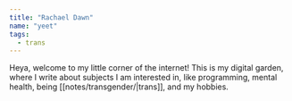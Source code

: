 ```yaml
---
title: "Rachael Dawn"
name: "yeet"
tags:
  - trans
---
```


Heya, welcome to my little corner of the internet! This is my digital garden, where I write about subjects I am interested in, like programming, mental health, being [[notes/transgender/|trans]], and my hobbies.

